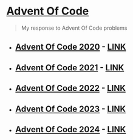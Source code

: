 # [Advent Of Code](https://adventofcode.com/)

> My response to Advent Of Code problems

- ## [Advent Of Code 2020](./2020/) - [LINK](https://adventofcode.com/2020)
- ## [Advent Of Code 2021](./2021/) - [LINK](https://adventofcode.com/2021)
- ## [Advent Of Code 2022](./2022/) - [LINK](https://adventofcode.com/2022)
- ## [Advent Of Code 2023](./2023/) - [LINK](https://adventofcode.com/2023)
- ## [Advent Of Code 2024](./2024/) - [LINK](https://adventofcode.com/2024)
